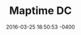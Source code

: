 ---
layout: post
title:  "Maptime DC"
date:   2016-03-25 18:50:53 -0400
categories: membersupport
name: Maptime DC
description: Maptime is, rather literally, time for mapmaking. Our mission is to open the doors of cartographic possibility to anyone interested by creating a time and space for collaborative learning, exploration, and map creation using mapping tools and technologies.
logo: assets/icons/maptimedc.png
link: http:http://www.meetup.com/Maptime-DC/
twitter: maptimeDC
---